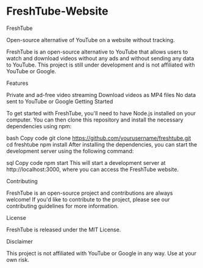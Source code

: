 # FreshTube-Website

FreshTube

Open-source alternative of YouTube on a website without tracking.

FreshTube is an open-source alternative to YouTube that allows users to watch and download videos without any ads and without sending any data to YouTube. This project is still under development and is not affiliated with YouTube or Google.

Features

Private and ad-free video streaming
Download videos as MP4 files
No data sent to YouTube or Google
Getting Started

To get started with FreshTube, you'll need to have Node.js installed on your computer. You can then clone this repository and install the necessary dependencies using npm:

bash
Copy code
git clone https://github.com/yourusername/freshtube.git
cd freshtube
npm install
After installing the dependencies, you can start the development server using the following command:

sql
Copy code
npm start
This will start a development server at http://localhost:3000, where you can access the FreshTube website.

Contributing

FreshTube is an open-source project and contributions are always welcome! If you'd like to contribute to the project, please see our contributing guidelines for more information.

License

FreshTube is released under the MIT License.

Disclaimer

This project is not affiliated with YouTube or Google in any way. Use at your own risk.
